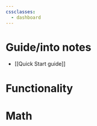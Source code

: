 ```yaml
---
cssclasses:
  - dashboard
---
```

# Guide/into notes
- [[Quick Start guide]]

# Functionality

# Math